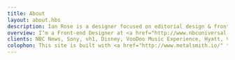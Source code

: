 ```yaml
---
title: About
layout: about.hbs
description: Ian Rose is a designer focused on editorial design & front-end architecture living in New York City.
overview: I’m a Front-end Designer at <a href="http://www.nbcuniversal.com/business/nbc-news" title="NBCUniversal News Group" target="_blank" rel="external">NBCUniversal News Group</a>. I take pride in designing and building clean, accessible, creative interactive media. I get pumped about <abbr title="Cascading Style Sheets">CSS</abbr> , <abbr title="Hyper Text Markup Language">HTML</abbr> , typography, mobile development, responsive web design, and the idea that people use the things that I create. Before NBC News I worked in New Orleans at the design studio <a href="http://thinkabig.com/" title="Thinka" target="_blank" rel="external">Thinka</a> and before that the ad agency <a href="http://z-comm.com/" title="z-comm.com" target="_blank" rel="external">Zehnder Communications</a>. I’m also the creator of <a href="http://typesettings.io/" title="typesettings.io" target="_blank" rel="external">Typesettings</a>, <a href="https://github.com/ianrose/gridsettings" title="GitHub" target="_blank" rel="external">Gridsettings</a> and <a href="https://github.com/ianrose/storysettings" title="GitHub" target="_blank" rel="external">Storysettings</a>.
clients: NBC News, Sony, vh1, Disney, VooDoo Music Experience, Hyatt, Visit Baton Rouge, Louisiana Charter Schools
colophon: This site is built with <a href="http://www.metalsmith.io/" title="metalsmith.io" target="_blank" rel="external">Metalsmith</a>, <a href="http://sass-lang.com/" title="Sass-lang.com" target="_blank" rel="external">Sass</a>, <a href="https://developer.mozilla.org/en-US/docs/Web/Guide/CSS/Flexible_boxes" title="MDN" target="_blank" rel="external">CSS Flexbox</a> and hosted on <a href="https://www.netlify.com/" title="Host" target="_blank" rel="external">Netlify</a>. Also, thanks to <a href="http://bradoyler.com" title="bradoyler.com" target="_blank" rel="external">Brad Oyler</a> for all his help.
---
```

